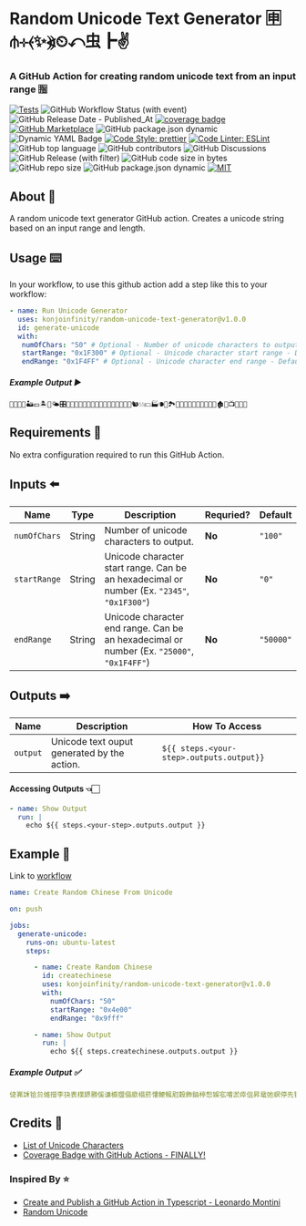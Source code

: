 # Random Unicode Text Generator 🈸⫛⊹⦑✨⦖⏲↶⾍┣✌

### A GitHub Action for creating random unicode text from an input range 🈯️

[![Tests](https://img.shields.io/badge/tests-passing-gree.svg?logo=typescript&colorA=24292e&logoColor=white)](https://github.com/konjoinfinity/random-unicode-text-generator/blob/main/src/__tests__/index.test.ts)  ![GitHub Workflow Status (with event)](https://img.shields.io/github/actions/workflow/status/konjoinfinity/random-unicode-text-generator/.github%2Fworkflows%2Fnode.js.yml?colorA=24292e&logo=github) ![GitHub Release Date - Published_At](https://img.shields.io/github/release-date/konjoinfinity/random-unicode-text-generator?colorA=24292e&logo=github) [![coverage badge](https://img.shields.io/endpoint?url=https://gist.githubusercontent.com/wesleyscholl/fce8ce592425f8cc73ea124451808ce3/raw/450280b16d4e7a800f402f2233b224a2a37c7086/github-action-base-ts__heads_main.json?&colorA=24292e&label=test%20coverage)](https://gist.github.com/wesleyscholl/10f0b77400703c4a65f38434106adf2d)  [![GitHub Marketplace](https://img.shields.io/badge/marketplace-Random%20Unicode%20Text%20Generator-blue.svg?colorA=24292e&colorB=7F00FF&style=flat&longCache=true&logo=githubactions&logoColor=white)](https://github.com/marketplace/actions/random-unicode-text-generator) ![GitHub package.json dynamic](https://img.shields.io/github/package-json/name/konjoinfinity/random-unicode-text-generator?colorA=24292e&colorB=7F00FF&logo=github) ![Dynamic YAML Badge](https://img.shields.io/badge/dynamic/yaml?url=https://raw.githubusercontent.com/konjoinfinity/random-unicode-text-generator/main/action.yml&query=%24.description&colorA=24292e&colorB=7F00FF&logo=yaml&label=description) [![Code Style: prettier](https://img.shields.io/badge/code_style-prettier-ff69b4.svg?logo=prettier&colorA=24292e&logoColor=white&colorB=7F00FF)](https://github.com/prettier/prettier) [![Code Linter: ESLint](https://img.shields.io/badge/code_linter-eslint-ff69b4.svg?logo=eslint&colorA=24292e&logoColor=white&colorB=7F00FF)](https://github.com/prettier/prettier) ![GitHub top language](https://img.shields.io/github/languages/top/konjoinfinity/random-unicode-text-generator?colorA=24292e&colorB=7F00FF&logo=typescript&logoColor=white) ![GitHub contributors](https://img.shields.io/github/contributors/konjoinfinity/random-unicode-text-generator?colorA=24292e&colorB=7F00FF&logo=github&logoColor=white)  ![GitHub Discussions](https://img.shields.io/github/discussions/konjoinfinity/random-unicode-text-generator?colorA=24292e&colorB=7F00FF&logo=github&logoColor=white) ![GitHub Release (with filter)](https://img.shields.io/github/v/release/konjoinfinity/random-unicode-text-generator?colorA=24292e&colorB=7F00FF&logo=github)  ![GitHub code size in bytes](https://img.shields.io/github/languages/code-size/konjoinfinity/random-unicode-text-generator?colorA=24292e&colorB=7F00FF&logo=github) ![GitHub repo size](https://img.shields.io/github/repo-size/konjoinfinity/random-unicode-text-generator?colorA=24292e&colorB=7F00FF&logo=github) ![GitHub package.json dynamic](https://img.shields.io/github/package-json/author/konjoinfinity/random-unicode-text-generator?colorA=24292e&colorB=7F00FF&logo=github) [![MIT](https://img.shields.io/badge/license-MIT-blue?colorA=24292e&colorB=7F00FF&logo=github)](https://raw.githubusercontent.com/konjoinfinity/random-unicode-text-generator/main/LICENSE)




## About 📰

A random unicode text generator GitHub action. Creates a unicode string based on an input range and length.


## Usage ⌨️

In your workflow, to use this github action add a step like this to your workflow:


```yaml
- name: Run Unicode Generator
  uses: konjoinfinity/random-unicode-text-generator@v1.0.0
  id: generate-unicode
  with:
   numOfChars: "50" # Optional - Number of unicode characters to output - Default = "100"
   startRange: "0x1F300" # Optional - Unicode character start range - Default = "0"
   endRange: "0x1F4FF" # Optional - Unicode character end range - Default = "50000"        
```     

##### Example Output ▶️
```bash
👒🍎🍇👿🏜💴🏝📸🌤🎛💌📅🐙🌬🏿🏾🏴🎵🍡💩👗🍘🍩🐎🐀🏢🐿💧💧💴🏭🌘📌🏞🎡🎴👑💵🐉🎱🌄👦🌉👼🏚🍴📺🐁🐒🍛
```

## Requirements 🔧

No extra configuration required to run this GitHub Action. 


## Inputs ⬅️

| Name | Type | Description | Requried? | Default |
| --- | --- | --- | --- | --- |
| `numOfChars` | String | Number of unicode characters to output. | **No** | `"100"` | 
| `startRange` | String  | Unicode character start range. Can be an hexadecimal or number (Ex. `"2345"`, `"0x1F300"`) | **No** | `"0"` |
| `endRange` | String | Unicode character end range. Can be an hexadecimal or number (Ex. `"25000"`, `"0x1F4FF"`) | **No** | `"50000"` |




## Outputs ➡️

| Name | Description | How To Access |
| --- | --- | --- |
| `output` | Unicode text ouput generated by the action. | `${{ steps.<your-step>.outputs.output}}` |





#### Accessing Outputs 👈🏻
```yml
- name: Show Output
  run: |
    echo ${{ steps.<your-step>.outputs.output }}
```




## Example 📘

Link to [workflow](https://raw.githubusercontent.com/wesleyscholl/auto/main/.github/workflows/new.yaml)

```yaml
name: Create Random Chinese From Unicode

on: push

jobs:
  generate-unicode:
    runs-on: ubuntu-latest
    steps:

      - name: Create Random Chinese
        id: createchinese
        uses: konjoinfinity/random-unicode-text-generator@v1.0.0
        with:
          numOfChars: "50"
          startRange: "0x4e00"
          endRange: "0x9fff"

      - name: Show Output
        run: |
          echo ${{ steps.createchinese.outputs.output }}
```

##### Example Output ✅
```yaml
偼岪訸铪贠傩攚李抉表樸鎅勝傒谦櫥擝傝廞榻菸慺鯁鲺屗穀飾鈾楟惒娛宖噲淤瘁伹昇鼋弛螟停先铊奇綑嚠涫噝怲巳
```

## Credits 🏅

- [List of Unicode Characters](https://en.wikipedia.org/wiki/List_of_Unicode_characters)
- [Coverage Badge with GitHub Actions - FINALLY!](https://dev.to/thejaredwilcurt/coverage-badge-with-github-actions-finally-59fa)

### Inspired By ⭐️
- [Create and Publish a GitHub Action in Typescript - Leonardo Montini](https://leonardomontini.dev/typescript-github-action/)
- [Random Unicode](https://catonmat.net/tools/generate-random-unicode)

